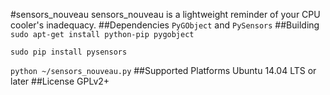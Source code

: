 #sensors_nouveau
sensors_nouveau is a lightweight reminder of your CPU cooler's inadequacy.
##Dependencies
`PyGObject` and `PySensors`
##Building
`sudo apt-get install python-pip pygobject`

`sudo pip install pysensors`

`python ~/sensors_nouveau.py`
##Supported Platforms
Ubuntu 14.04 LTS or later
##License
GPLv2+
